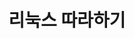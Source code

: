 ---
title: 리눅스 따라하기
insert: 2022-10-09 11:59:59
layout: 레이아웃명
thumbnail: 썸네일이미지.jpg
summary: 
tags: [c,assembly,linux,os]
link: https://github.com/RedPeanut/hello-linux
---